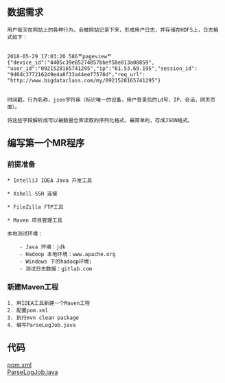 ## 数据需求

	用户每天在网站上的各种行为，会被网站记录下来，形成用户日志，并存储在HDFS上，日志格式如下：


	2018-05-29 17:03:20.586ᄑpageviewᄑ{"device_id":"4405c39e85274857bbef58e013a08859",  
	"user_id":"0921528165741295","ip":"61.53.69.195","session_id":  
    "9d6dc377216249e4a8f33a44eef7576d","req_url":  
	"http://www.bigdataclass.com/my/0921528165741295"}

	
	时间戳，行为名称，json字符串（标识唯一的设备，用户登录后的id号，IP，会话，网页页面）。

	将这些字段解析成可以被数据仓库读取的序列化格式。最简单的，存成JSON格式。 

## 编写第一个MR程序

### 前提准备

	* IntelliJ IDEA Java 开发工具

	* Xshell SSH 连接

	* FileZilla FTP工具

	* Maven 项目管理工具
	
	本地测试环境：
	
		- Java 环境：jdk
		- Hadoop 本地环境：www.apache.org
		- Windows 下的hadoop环境: 
		- 测试日志数据：gitlab.com


### 新建Maven工程

	1. 用IDEA工具新建一个Maven工程
	2. 配置pom.xml
	3. 执行mvn clean package
	4. 编写ParseLogJob.java

## 代码

[pom.xml](./040103_pom.xml)  
[ParseLogJob.java](./040103_ParseLogJob.java)